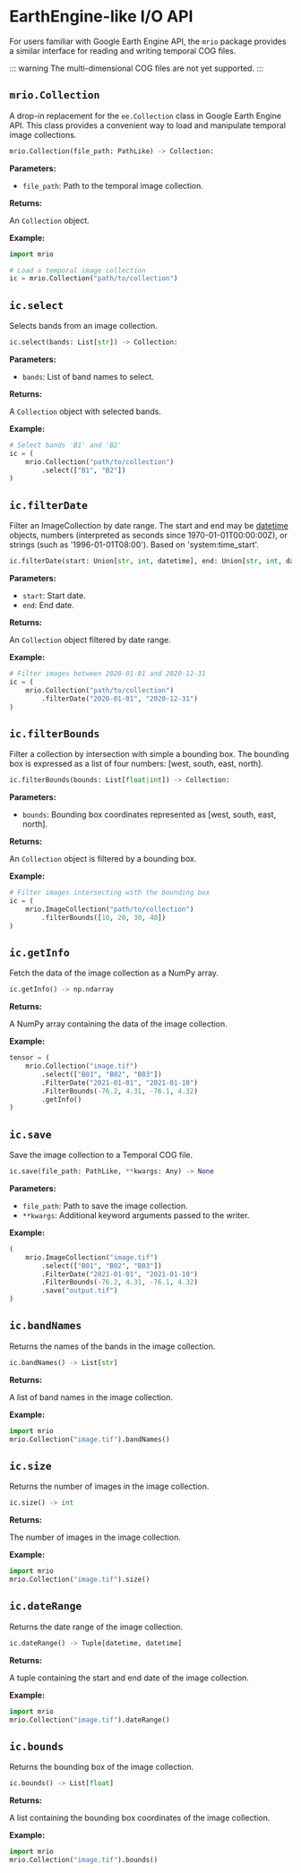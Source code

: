 # EarthEngine-like I/O API

For users familiar with Google Earth Engine API, the `mrio` 
package provides a similar interface for reading and 
writing temporal COG files.

::: warning
The multi-dimensional COG files are not yet supported.
:::


## `mrio.Collection`

A drop-in replacement for the `ee.Collection` class 
in Google Earth Engine API. This class provides a
convenient way to load and manipulate temporal image
collections.

```python
mrio.Collection(file_path: PathLike) -> Collection:
```

**Parameters:**

- `file_path`: Path to the temporal image collection.

**Returns:**

An `Collection` object.

**Example:**

```python
import mrio

# Load a temporal image collection
ic = mrio.Collection("path/to/collection")
```

## `ic.select`

Selects bands from an image collection.

```python
ic.select(bands: List[str]) -> Collection:
```

**Parameters:**

- `bands`: List of band names to select.

**Returns:**

A `Collection` object with selected bands.

**Example:**

```python
# Select bands 'B1' and 'B2'
ic = (
    mrio.Collection("path/to/collection")
        .select(["B1", "B2"])
)
```


## `ic.filterDate`

Filter an ImageCollection by date range. The start and end may be [datetime](https://docs.python.org/3/library/datetime.html) objects, numbers (interpreted as seconds since 1970-01-01T00:00:00Z), or strings (such as '1996-01-01T08:00'). Based on 'system:time_start'.

```python
ic.filterDate(start: Union[str, int, datetime], end: Union[str, int, datetime]) -> Collection:
```

**Parameters:**

- `start`: Start date.
- `end`: End date.

**Returns:**

An `Collection` object filtered by date range.

**Example:**

```python
# Filter images between 2020-01-01 and 2020-12-31
ic = (
    mrio.Collection("path/to/collection")
        .filterDate("2020-01-01", "2020-12-31")
)
```

## `ic.filterBounds`

Filter a collection by intersection with simple a bounding box. The bounding box is expressed as a list of four numbers: [west, south, east, north]. 

```python
ic.filterBounds(bounds: List[float|int]) -> Collection:
```

**Parameters:**

- `bounds`: Bounding box coordinates represented as [west, south, east, north].

**Returns:**

An `Collection` object is filtered by a bounding box.

**Example:**

```python
# Filter images intersecting with the bounding box
ic = (
    mrio.ImageCollection("path/to/collection")
        .filterBounds([10, 20, 30, 40])
)
```


## `ic.getInfo`

Fetch the data of the image collection as a NumPy array.

```python
ic.getInfo() -> np.ndarray
```

**Returns:**

A NumPy array containing the data of the image collection.

**Example:**

```python
tensor = (
    mrio.Collection("image.tif")
        .select(["B01", "B02", "B03"])
        .FilterDate("2021-01-01", "2021-01-10")
        .FilterBounds(-76.2, 4.31, -76.1, 4.32)
        .getInfo()        
)    
```

## `ic.save`

Save the image collection to a Temporal COG file.

```python
ic.save(file_path: PathLike, **kwargs: Any) -> None
```

**Parameters:**

- `file_path`: Path to save the image collection.
- `**kwargs`: Additional keyword arguments passed to the writer.

**Example:**

```python
(
    mrio.ImageCollection("image.tif")
        .select(["B01", "B02", "B03"])
        .FilterDate("2021-01-01", "2021-01-10")
        .FilterBounds(-76.2, 4.31, -76.1, 4.32)
        .save("output.tif")        
)    
```

## `ic.bandNames`

Returns the names of the bands in the image collection.

```python
ic.bandNames() -> List[str]
```

**Returns:**

A list of band names in the image collection.

**Example:**

```python
import mrio
mrio.Collection("image.tif").bandNames()
```

## `ic.size`

Returns the number of images in the image collection.

```python
ic.size() -> int
```

**Returns:**

The number of images in the image collection.

**Example:**

```python
import mrio
mrio.Collection("image.tif").size()
```

## `ic.dateRange`

Returns the date range of the image collection.

```python
ic.dateRange() -> Tuple[datetime, datetime]
```

**Returns:**

A tuple containing the start and end date of the image collection.

**Example:**

```python
import mrio
mrio.Collection("image.tif").dateRange()
```

## `ic.bounds`

Returns the bounding box of the image collection.

```python
ic.bounds() -> List[float]
```

**Returns:**

A list containing the bounding box coordinates of the image collection.

**Example:**

```python
import mrio
mrio.Collection("image.tif").bounds()
```

